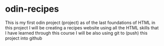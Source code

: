 # odin-recipes
This is my first odin project (project) as of the last foundations of HTML 
in this project I will be creating a recipes website using all the HTML skills that I have learned through this course
I will be also using git to (push) this project into github